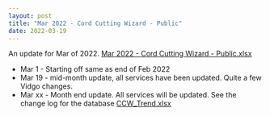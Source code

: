 ```yaml
---
layout: post
title: "Mar 2022 - Cord Cutting Wizard - Public"
date: 2022-03-19
---
```

<p>An update for Mar of 2022. <a href="/Mar 2022 - Cord Cutting Wizard - Public.xlsx">Mar 2022 - Cord Cutting Wizard - Public.xlsx</a>
  <p>
    <ul>
      <li>Mar 1 - Starting off same as end of Feb 2022
      <li>Mar 19 - mid-month update, all services have been updated. Quite a few Vidgo changes.
      <li>Mar xx - Month end update. All services will be updated. See the change log for the database <a href="/CCW_Trend.xlsx">CCW_Trend.xlsx</a>

